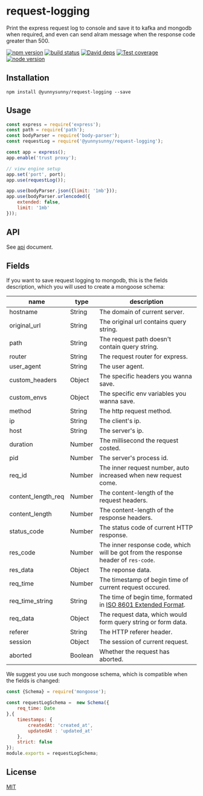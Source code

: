 # request-logging

Print the express request log to console and save it to kafka and mongodb when required, and even can send alram message when the response code greater than 500.

[![npm version][npm-image]][npm-url]
[![build status][travis-image]][travis-url]
[![David deps][david-image]][david-url]
[![Test coverage][coveralls-image]][coveralls-url]
[![node version][node-image]][node-url]

[npm-image]: https://img.shields.io/npm/v/@yunnysunny/request-logging.svg?style=flat
[npm-url]: https://npmjs.org/package/@yunnysunny/request-logging
[travis-image]: https://img.shields.io/travis/yunnysunny/request-log.svg?style=flat-square
[travis-url]: https://travis-ci.org/yunnysunny/request-log
[david-image]: https://img.shields.io/david/yunnysunny/@yunnysunny/request-logging.svg?style=flat-square
[david-url]: https://david-dm.org/yunnysunny/@yunnysunny/request-logging
[node-image]: https://img.shields.io/badge/node.js-%3E=_6-green.svg?style=flat-square
[node-url]: http://nodejs.org/download/
[coveralls-image]: https://img.shields.io/coveralls/yunnysunny/request-log.svg?style=flat-square
[coveralls-url]: https://coveralls.io/r/yunnysunny/request-log?branch=master



## Installation
```npm install @yunnysunny/request-logging --save```

## Usage

```javascript
const express = require('express');
const path = require('path');
const bodyParser = require('body-parser');
const requestLog = require('@yunnysunny/request-logging');

const app = express();
app.enable('trust proxy');

// view engine setup
app.set('port', port);
app.use(requestLog());

app.use(bodyParser.json({limit: '1mb'}));
app.use(bodyParser.urlencoded({
    extended: false,
    limit: '1mb'
}));
```

## API

See [api](https://blog.whyun.com/request-log) document.

## Fields

If you want to save request logging to mongodb, this is the fields description, which you will used to create a mongoose schema:  

| name           | type   | description                                                  |
| -------------- | ------ | ------------------------------------------------------------ |
| hostname       | String | The domain of current server.                                |
| original_url   | String | The original url contains query string.                      |
| path           | String | The request path doesn't contain query string.               |
| router         | String | The request router for express.                              |
| user_agent     | String | The user agent.                                              |
| custom_headers | Object | The specific headers you wanna save.                         | 
| custom_envs    | Object | The specific env variables you wanna save.                   | 
| method         | String | The http request method.                                     |
| ip             | String | The client's ip.                                             |
| host           | String | The server's ip.                                             |
| duration       | Number | The millisecond the request costed.                          |
| pid            | Number | The server's process id.                                     |
| req_id         | Number | The inner request number, auto increased when new request come. |
| content_length_req | Number | The content-length of the request headers.                  |
| content_length | Number | The content-length of the response headers.                  |
| status_code    | Number | The status code of current HTTP response.                    |
| res_code       | Number | The inner response code, which will be got from the response header of `res-code`. |
| res_data       | Object | The reponse data.                                            |
| req_time       | Number | The timestamp of begin time of current request occured.      |
| req_time_string| String | The time of begin time, formated in [ISO 8601 Extended Format](https://en.wikipedia.org/wiki/ISO_8601). | 
| req_data       | Object | The request data, which would form query string or form data. |
| referer        | String | The HTTP referer header.                                     |
| session        | Object | The session of current request.                              |
| aborted        | Boolean| Whether the request has aborted.                             | 

We suggest you use such mongoose schema, which is compatible when the fields is changed:

```javascript
const {Schema} = require('mongoose');

const requestLogSchema =  new Schema({
    req_time: Date
},{ 
    timestamps: {
        createdAt: 'created_at',
        updatedAt : 'updated_at'
    },
    strict: false
});
module.exports = requestLogSchema;
```


## License

[MIT](https://github.com/yunnysunny/request-log/blob/HEAD/LICENSE)
